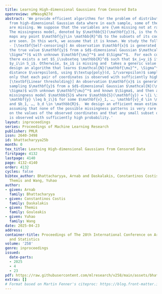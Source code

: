 ```yaml
---
title: Learning High-dimensional Gaussians from Censored Data
openreview: oMWasgN27d
abstract: 'We provide efficient algorithms for the problem of distribution learning
  from high-dimensional Gaussian data where in each sample, some of the variable values
  are missing. We suppose that the variables are {\em missing not at random (MNAR)}.
  The missingness model, denoted by $\mathbb{S}(\mathbf{y})$, is the function that
  maps any point $\mathbf{y}\in \mathbb{R}^d$ to the subsets of its coordinates that
  are seen. In this work, we assume that it is known. We study the following two settings:
  - [\textbf{Self-censoring}] An observation $\mathbf{x}$ is generated by first sampling
  the true value $\mathbf{y}$ from a $d$-dimensional Gaussian $\mathcal{N}(\mathbf{\mu}^*,
  \Sigma^*)$ with unknown $\mathbf{\mu}^*$ and $\Sigma^*$.  For each coordinate $i$,
  there exists a set $S_i\subseteq \mathbb{R}^d$ such that $x_i=y_i$ if and only if
  $y_i\in S_i$. Otherwise, $x_i$ is missing and  takes a generic value (e.g “?").  We
  design an algorithm that learns $\mathcal{N}(\mathbf{\mu}^*, \Sigma^*)$ up to TV
  distance $\varepsilon$, using $\textup{poly}(d, 1/\varepsilon)$ samples, assuming
  only that each pair of coordinates is observed with sufficiently high probability.  -
  [\textbf{Linear thresholding}] An observation $\mathbf{x}$ is generated by first
  sampling $\mathbf{y}$ from a $d$-dimensional Gaussian $\mathcal{N}(\mathbf{\mu}^*,
  \Sigma)$ with unknown $\mathbf{\mu}^*$ and known $\Sigma$, and then applying the
  missingness model $\mathbb{S}$ where $\mathbb{S}(\mathbf{y}) = \{i \in [d]: \mathbf{v}_i^T
  \mathbf{y} \leq b_i\}$ for some $\mathbf{v}_1, …, \mathbf{v}_d \in \mathbb{R}^d$
  and $b_1, …, b_d \in \mathbb{R}$.  We design an efficient mean estimation algorithm,
  assuming that none of the possible missingness patterns is very rare conditioned
  on the values of the observed coordinates and that any small subset of coordinates
  is observed with sufficiently high probability.'
layout: inproceedings
series: Proceedings of Machine Learning Research
publisher: PMLR
issn: 2640-3498
id: bhattacharyya25b
month: 0
tex_title: Learning High-dimensional Gaussians from Censored Data
firstpage: 4132
lastpage: 4140
page: 4132-4140
order: 4132
cycles: false
bibtex_author: Bhattacharyya, Arnab and Daskalakis, Constantinos Costis and Gouleakis,
  Themis and Wang, Yuhao
author:
- given: Arnab
  family: Bhattacharyya
- given: Constantinos Costis
  family: Daskalakis
- given: Themis
  family: Gouleakis
- given: Yuhao
  family: Wang
date: 2025-04-23
address:
container-title: Proceedings of The 28th International Conference on Artificial Intelligence
  and Statistics
volume: '258'
genre: inproceedings
issued:
  date-parts:
  - 2025
  - 4
  - 23
pdf: https://raw.githubusercontent.com/mlresearch/v258/main/assets/bhattacharyya25b/bhattacharyya25b.pdf
extras: []
# Format based on Martin Fenner's citeproc: https://blog.front-matter.io/posts/citeproc-yaml-for-bibliographies/
---
```

